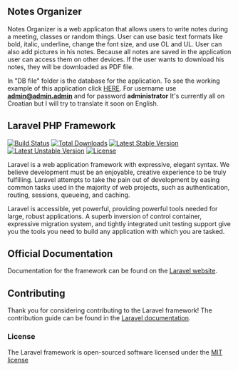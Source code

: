 ## Notes Organizer

Notes Organizer is a web applicaton that allows users to write notes during a meeting, classes or random things. User can use basic text formats like bold, italic, underline, change the font size, and use OL and UL. User can also add pictures in his notes. Because all notes are saved in the application user can access them on other devices. If the user wants to download his notes, they will be downloaded as PDF file.  

In "DB file" folder is the database for the application. To see the working example of this application click [HERE](http://punzalogaj.com/OrganizatorBiljezaka/public/auth/login).
For username use **admin@admin.admin** and for password **administrator**
It's currently all on Croatian but I will try to translate it soon on English.

## Laravel PHP Framework

[![Build Status](https://travis-ci.org/laravel/framework.svg)](https://travis-ci.org/laravel/framework)
[![Total Downloads](https://poser.pugx.org/laravel/framework/downloads.svg)](https://packagist.org/packages/laravel/framework)
[![Latest Stable Version](https://poser.pugx.org/laravel/framework/v/stable.svg)](https://packagist.org/packages/laravel/framework)
[![Latest Unstable Version](https://poser.pugx.org/laravel/framework/v/unstable.svg)](https://packagist.org/packages/laravel/framework)
[![License](https://poser.pugx.org/laravel/framework/license.svg)](https://packagist.org/packages/laravel/framework)

Laravel is a web application framework with expressive, elegant syntax. We believe development must be an enjoyable, creative experience to be truly fulfilling. Laravel attempts to take the pain out of development by easing common tasks used in the majority of web projects, such as authentication, routing, sessions, queueing, and caching.

Laravel is accessible, yet powerful, providing powerful tools needed for large, robust applications. A superb inversion of control container, expressive migration system, and tightly integrated unit testing support give you the tools you need to build any application with which you are tasked.

## Official Documentation

Documentation for the framework can be found on the [Laravel website](http://laravel.com/docs).

## Contributing

Thank you for considering contributing to the Laravel framework! The contribution guide can be found in the [Laravel documentation](http://laravel.com/docs/contributions).

### License

The Laravel framework is open-sourced software licensed under the [MIT license](http://opensource.org/licenses/MIT)
